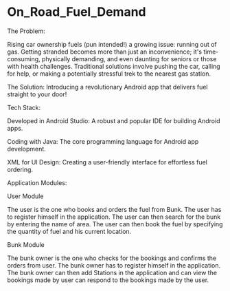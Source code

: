 # On_Road_Fuel_Demand
The Problem:

Rising car ownership fuels (pun intended!) a growing issue: running out of gas. Getting stranded becomes more than just an inconvenience; it's time-consuming, physically demanding, and even daunting for seniors or those with health challenges. Traditional solutions involve pushing the car, calling for help, or making a potentially stressful trek to the nearest gas station.

The Solution: Introducing a revolutionary Android app that delivers fuel straight to your door!

Tech Stack:

Developed in Android Studio: A robust and popular IDE for building Android apps.

Coding with Java: The core programming language for Android app development.

XML for UI Design: Creating a user-friendly interface for effortless fuel ordering.

Application Modules:

User Module

The user is the one who books and orders the fuel from Bunk. The user has to register himself in the application. The user can then search for the bunk by entering the name of area. The user can then book the fuel by specifying the quantity of fuel and his current location.

Bunk Module

The bunk owner is the one who checks for the bookings and confirms the orders from user. The bunk owner has to register himself in the application. The bunk owner can then add Stations in the application and can view the bookings made by user can respond to the bookings made by the user.


